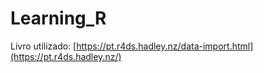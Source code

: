 # Learning_R

Livro utilizado: [https://pt.r4ds.hadley.nz/data-import.html](https://pt.r4ds.hadley.nz/)
